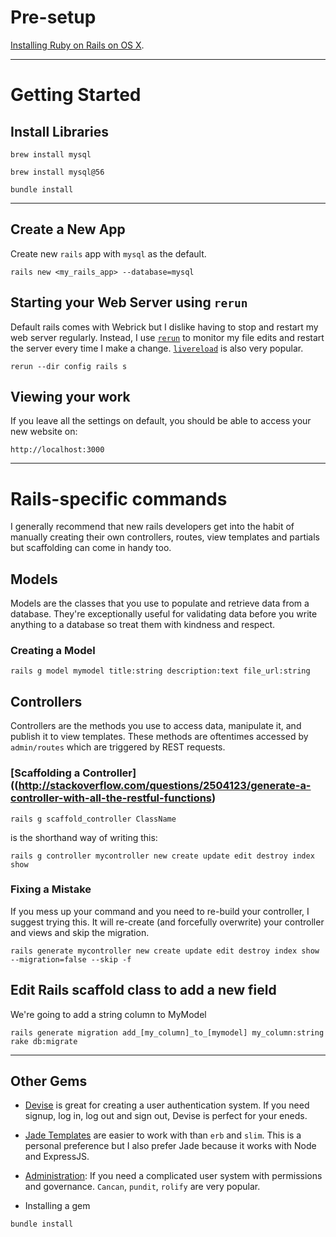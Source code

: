 # Pre-setup

[Installing Ruby on Rails on OS X](http://www.chrisjmendez.com/2016/05/06/installing-ruby-on-rails-on-osx-using-rbenv/).


---



# Getting Started


## Install Libraries

```
brew install mysql
```

```
brew install mysql@56
```


```
bundle install
```

---



## Create a New App

Create new ```rails``` app with ```mysql``` as the default.
```language-bash
rails new <my_rails_app> --database=mysql
```


## Starting your Web Server using ```rerun```

Default rails comes with Webrick but I dislike having to stop and restart my web server regularly. Instead, I use [```rerun```](https://github.com/alexch/rerun) to monitor my file edits and restart the server every time I make a change. [```livereload```](https://github.com/guard/guard-livereload) is also very popular.


```language-bash
rerun --dir config rails s
```


## Viewing your work

If you leave all the settings on default, you should be able to access your new website on: 
```
http://localhost:3000
```


---




# Rails-specific commands

I generally recommend that new rails developers get into the habit of manually creating their own controllers, routes, view templates and partials but scaffolding can come in handy too.


## Models

Models are the classes that you use to populate and retrieve data from a database. They're exceptionally useful for validating data before you write anything to a database so treat them with kindness and respect. 

### Creating a Model
```language-bash
rails g model mymodel title:string description:text file_url:string
```



## Controllers

Controllers are the methods you use to access data, manipulate it, and publish it to view templates.  These methods are oftentimes accessed by ```admin/routes``` which are triggered by REST requests. 

### [Scaffolding a Controller]((http://stackoverflow.com/questions/2504123/generate-a-controller-with-all-the-restful-functions)

```language-bash
rails g scaffold_controller ClassName
```

is the shorthand way of writing this:

```language-bash
rails g controller mycontroller new create update edit destroy index show
```

### Fixing a Mistake

If you mess up your command and you need to re-build your controller, I suggest trying this. It will re-create (and forcefully overwrite) your controller and views and skip the migration. 

```language-bash
rails generate mycontroller new create update edit destroy index show --migration=false --skip -f
```


## Edit Rails scaffold class to add a new field

We're going to add a string column to MyModel
```
rails generate migration add_[my_column]_to_[mymodel] my_column:string
rake db:migrate
```

---



## Other Gems

- [Devise](https://github.com/plataformatec/devise) is great for creating a user authentication system. If you need signup, log in, log out and sign out, Devise is perfect for your eneds.

- [Jade Templates](http://www.sitepoint.com/integrating-jade-templates-into-rails-for-cleaner-templates/) are easier to work with than ```erb``` and ```slim```. This is a personal preference but I also prefer Jade because it works with Node and ExpressJS.

- [Administration](): If you need a complicated user system with permissions and governance. ```Cancan```, ```pundit```, ```rolify``` are very popular. 


- Installing a gem 

```
bundle install
```
